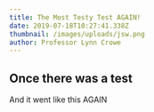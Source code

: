 ```yaml
---
title: The Most Testy Test AGAIN!
date: 2019-07-18T10:27:41.338Z
thumbnail: /images/uploads/jsw.png
author: Professor Lynn Crowe
---
```

## Once there was a test

And it went like this AGAIN
